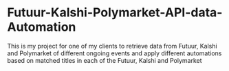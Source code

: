 # Futuur-Kalshi-Polymarket-API-data-Automation
This is my project for one of my clients to retrieve data from Futuur, Kalshi and Polymarket of different ongoing events and apply different automations based on matched titles in each of the Futuur, Kalshi and Polymarket
